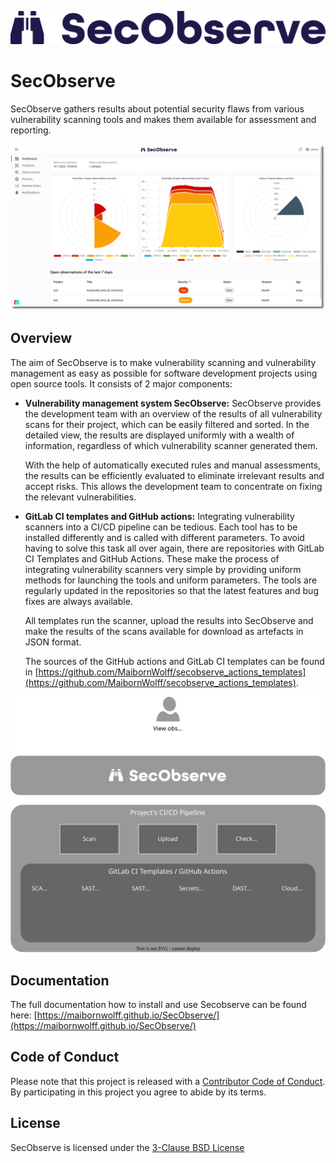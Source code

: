 ![SecObserve](frontend/public/secobserve.svg)

# SecObserve

SecObserve gathers results about potential security flaws from various vulnerability scanning tools and makes them available for assessment and reporting.

![Dashboard](docs/assets/images/screenshot_dashboard.png)

## Overview

The aim of SecObserve is to make vulnerability scanning and vulnerability management as easy as possible for software development projects using open source tools. It consists of 2 major components:

* **Vulnerability management system SecObserve:** SecObserve provides the development team with an overview of the results of all vulnerability scans for their project, which can be easily filtered and sorted. In the detailed view, the results are displayed uniformly with a wealth of information, regardless of which vulnerability scanner generated them.

    With the help of automatically executed rules and manual assessments, the results can be efficiently evaluated to eliminate irrelevant results and accept risks. This allows the development team to concentrate on fixing the relevant vulnerabilities.

* **GitLab CI templates and GitHub actions:** Integrating vulnerability scanners into a CI/CD pipeline can be tedious. Each tool has to be installed differently and is called with different parameters. To avoid having to solve this task all over again, there are repositories with GitLab CI Templates and GitHub Actions. These make the process of integrating vulnerability scanners very simple by providing uniform methods for launching the tools and uniform parameters. The tools are regularly updated in the repositories so that the latest features and bug fixes are always available.

    All templates run the scanner, upload the results into SecObserve and make the results of the scans available for download as artefacts in JSON format.

    The sources of the GitHub actions and GitLab CI templates can be found in [https://github.com/MaibornWolff/secobserve_actions_templates](https://github.com/MaibornWolff/secobserve_actions_templates).

![Overview](docs/assets/images/secobserve_process.svg)

## Documentation

The full documentation how to install and use Secobserve can be found here: [https://maibornwolff.github.io/SecObserve/](https://maibornwolff.github.io/SecObserve/)

## Code of Conduct

Please note that this project is released with a [Contributor Code of Conduct](CODE_OF_CONDUCT.md). By participating in this project you agree to abide by its terms.

## License

SecObserve is licensed under the [3-Clause BSD License](LICENSE.txt)
